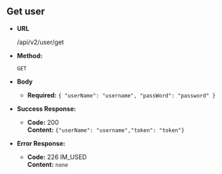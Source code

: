 **Get user**
----

* **URL**

  /api/v2/user/get

* **Method:**

  `GET`
  
*  **Body**

   * **Required:**
    `{
       "userName": "username",
       "passWord": "password"
    }`

* **Success Response:**

  * **Code:** 200 <br/>
    **Content:** `{"userName": "username","token": "token"}`
 
* **Error Response:**

  * **Code:** 226 IM_USED <br/>
    **Content:** `none`
